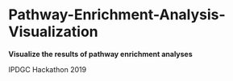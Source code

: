 # Pathway-Enrichment-Analysis-Visualization
**Visualize the results of pathway enrichment analyses**

IPDGC Hackathon 2019

